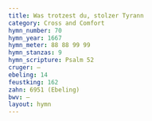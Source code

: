 ```yaml
---
title: Was trotzest du, stolzer Tyrann
category: Cross and Comfort
hymn_number: 70
hymn_year: 1667
hymn_meter: 88 88 99 99
hymn_stanzas: 9
hymn_scripture: Psalm 52
cruger: —
ebeling: 14
feustking: 162
zahn: 6951 (Ebeling)
bwv: —
layout: hymn
---
```

<br>

